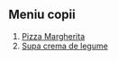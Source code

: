 ## Meniu copii

1. [Pizza Margherita](meniu-copii-specialitate-1.md)
2. [Supa crema de legume](meniu-copii-specialitate-2.md)